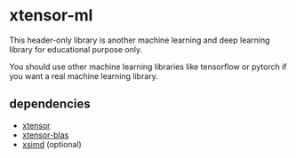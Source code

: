 xtensor-ml
=========
This header-only library is another machine learning and deep learning library for educational purpose only.

You should use other machine learning libraries like tensorflow or pytorch if you want a real machine learning library.

## dependencies
+ [xtensor](https://github.com/QuantStack/xtensor)
+ [xtensor-blas](https://github.com/QuantStack/xtensor-blas)
+ [xsimd](https://github.com/QuantStack/xsimd) (optional)